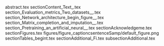 abstract.tex
sectionContent_Text_.tex
section_Evaluation_metrics_Two_datasets__.tex
section_Network_architecture_begin_figure__.tex
section_Matrix_completion_and_imputation__.tex
section_Pretraining_an_artificial_neural__.tex
sectionAcknowledgeme.tex
sectionFigures.tex
figures/figure_captioncsentenceSamp/default_figure.png
sectionTables_begint.tex
sectionAdditional_Fi.tex
subsectionAdditional.tex
